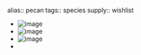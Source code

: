 alias:: pecan
tags:: species
supply:: wishlist

- ![image](https://peach-geographical-bat-397.mypinata.cloud/ipfs/QmcLJzMxMx8hz7yzznmbRXDC3UDeyBzgz7ageBiwwRU3X3)
- ![image](https://peach-geographical-bat-397.mypinata.cloud/ipfs/QmP8mApQQEeg4APnCjvp7evUKWeT8YFu7ztfVHWxmWvMKs)
- ![image](https://peach-geographical-bat-397.mypinata.cloud/ipfs/QmVjVwbAn7WybG8aRy6vHBWDPyiRBfVyCKKSGc1xzTUEMy)
-